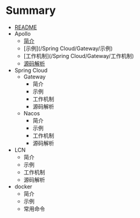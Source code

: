 # Summary

* [README](/README.md)
* Apollo
  * [简介](/Apollo/简介.md)
  * [示例](/Spring Cloud/Gateway/示例)
  * [工作机制](/Spring Cloud/Gateway/工作机制)
  * [源码解析](/Apollo/源码解析.md)
* Spring Cloud
  * Gateway
    * 简介
    * 示例
    * 工作机制
    * 源码解析
  * Nacos
    * 简介
    * 示例
    * 工作机制
    * 源码解析
* LCN
  * 简介
  * 示例
  * 工作机制
  * 源码解析
* docker
  * 简介
  * 示例
  * 常用命令



